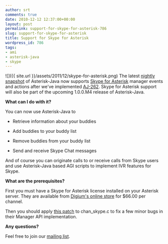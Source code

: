 ```yaml
---
author: srt
comments: true
date: 2010-12-12 12:37:00+00:00
layout: post
permalink: support-for-skype-for-asterisk-786
slug: support-for-skype-for-asterisk
title: Support for Skype for Asterisk
wordpress_id: 786
tags:
- ami
- asterisk-java
- skype
---
```



![]({{ site.url }}/assets/2011/12/skype-for-asterisk.png)
The latest [nightly snapshot](https://secure.reucon.net/nexus/content/repositories/opensource-snapshots/org/asteriskjava/asterisk-java/1.0.0.CI-SNAPSHOT/) of Asterisk-Java now supports [Skype for Asterisk](http://www.digium.com/en/products/software/skypeforasterisk.php) manager events and actions after we've implemented [AJ-262](https://secure.reucon.net/issues/browse/AJ-262). Skype for Asterisk support will also be part of the upcoming 1.0.0.M4 release of Asterisk-Java.





**What can I do with it?**





You can now use Asterisk-Java to




  * Retrieve information about your buddies


  * Add buddies to your buddy list


  * Remove buddies from your buddy list


  * Send and receive Skype Chat messages


And of course you can originate calls to or receive calls from Skype users and use Asterisk-Java based AGI scripts to implement IVR features for Skype.





**What are the prerequisites?**





First you must have a Skype for Asterisk license installed on your Asterisk server. They are available from [Digium's online store](http://store.digium.com/productview.php?product_code=1SFA0001) for $66.00 per channel.  

Then you should apply [this patch](https://secure.reucon.net/issues/secure/attachment/11404/chan_skype.patch) to chan_skype.c to fix a few minor bugs in their Manager API implementation.





**Any questions?**





Feel free to join our [mailing list](https://lists.sourceforge.net/lists/listinfo/asterisk-java-users). 






